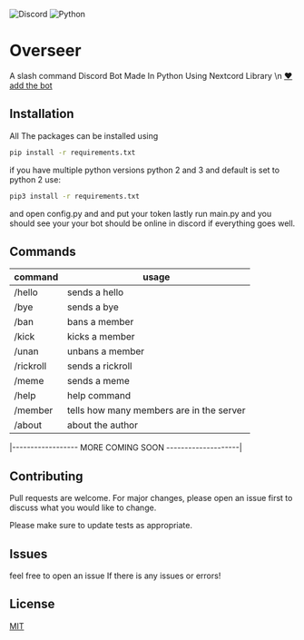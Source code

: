 ![Discord](https://img.shields.io/badge/Discord-%235865F2.svg?style=for-the-badge&logo=discord&logoColor=white)
![Python](https://img.shields.io/badge/python-3670A0?style=for-the-badge&logo=python&logoColor=ffdd54)
# Overseer
A slash command Discord Bot Made In Python Using Nextcord Library \n
[❤️add the bot](https://discord.com/api/oauth2/authorize?client_id=1040890682153386014&permissions=1101927606294&scope=bot)

## Installation

All The packages can be installed using

```bash
pip install -r requirements.txt
```
if you have multiple python versions python 2 and 3 and default is set to python 2 use:
```bash
pip3 install -r requirements.txt
``` 
and open config.py and and put your token
lastly run main.py and you should see your your bot should be online in discord if everything goes well.
## Commands

|    command    |                  usage                 |
| ------------- | -------------------------------------- |
|    /hello     |sends a hello                           |
|    /bye       |sends a bye                             |
|    /ban       |bans a member                           |
|   /kick       |kicks a member                          |
|   /unan       |unbans a member                         |
|   /rickroll   |sends a rickroll                        | 
|   /meme       |sends a meme                            |
|   /help       |help command                            |
|   /member     |tells how many members are in the server|
|   /about      |about the author                        | 

|------------------ MORE COMING SOON --------------------|

## Contributing

Pull requests are welcome. For major changes, please open an issue first
to discuss what you would like to change.

Please make sure to update tests as appropriate.

## Issues
feel free to open an issue If there is any issues or errors!

## License

[MIT](https://choosealicense.com/licenses/mit/)